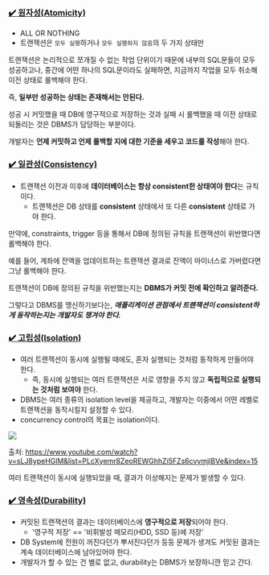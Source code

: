 ### [✔️ 원자성(Atomicity)](https://engineerinsight.tistory.com/210#%E2%9C%94%EF%B8%8F%C2%A0%EC%9B%90%EC%9E%90%EC%84%B1(Atomicity)-1)

- ALL OR NOTHING
- 트랜잭션은 `모두 실행`하거나 `모두 실행하지 않음`의 두 가지 상태만

트랜잭션은 논리적으로 쪼개질 수 없는 작업 단위이기 때문에 내부의 SQL문들이 모두 성공하고나, 중간에 어떤 하나의 SQL문이라도 실패하면, 지금까지 작업을 모두 취소해 이전 상태로 롤백해야 한다. 

즉, **일부만 성공하는 상태는 존재해서는 안된다.** 

성공 시 커밋했을 때 DB에 영구적으로 저장하는 것과 실패 시 롤백했을 때 이전 상태로 되돌리는 것은 DBMS가 담당하는 부분이다.

개발자는 **언제 커밋하고 언제 롤백할 지에 대한 기준을 세우고 코드를 작성**해야 한다.

### [✔️ 일관성(Consistency)](https://engineerinsight.tistory.com/210#%E2%9C%94%EF%B8%8F%C2%A0%EC%9D%BC%EA%B4%80%EC%84%B1(Consistency)-1)

- 트랜잭션 이전과 이후에 **데이터베이스는 항상 consistent한 상태여야 한다**는 규칙이다.
    - 트랜잭션은 DB 상태를 **consistent** 상태에서 또 다른 **consistent** 상태로 가야 한다. 

만약에, constraints, trigger 등을 통해서 DB에 정의된 규칙을 트랜잭션이 위반했다면 롤백해야 한다.

예를 들어, 계좌에 잔액을 업데이트하는 트랜잭션 결과로 잔액이 마이너스로 가버렸다면 그냥 롤백해야 한다.

트랜잭션이 DB에 정의된 규칙을 위반했는지는 **DBMS가 커밋 전에 확인하고 알려준다.**

그렇다고 DBMS를 맹신하기보다는, _**애플리케이션 관점에서 트랜잭션이 consistent하게 동작하는지는 개발자도 챙겨야 한다.**_ 

### [✔️ 고립성(Isolation)](https://engineerinsight.tistory.com/210#%E2%9C%94%EF%B8%8F%20%EA%B3%A0%EB%A6%BD%EC%84%B1(Isolation)-1)

- 여러 트랜잭션이 동시에 실행될 때에도, 혼자 실행되는 것처럼 동작하게 만들어야 한다.
    - 즉, 동시에 실행되는 여러 트랜잭션은 서로 영향을 주지 않고 **독립적으로 실행되는 것처럼 보여야** 한다.
- DBMS는 여러 종류의 isolation level을 제공하고, 개발자는 이중에서 어떤 레벨로 트랜잭션을 동작시킬지 설정할 수 있다. 
- concurrency control의 목표는 isolation이다. 

![](https://blog.kakaocdn.net/dn/MxomQ/btsC4syoea4/UMXeENATkejK5ZFrFxpBcK/img.png)

출처:&nbsp;https://www.youtube.com/watch?v=sLJ8ypeHGlM&list=PLcXyemr8ZeoREWGhhZi5FZs6cvymjIBVe&index=15

여러 트랜잭션이 동시에 실행되었을 때, 결과가 이상해지는 문제가 발생할 수 있다. 

### [✔️ 영속성(Durability)](https://engineerinsight.tistory.com/210#%E2%9C%94%EF%B8%8F%C2%A0%EC%98%81%EC%86%8D%EC%84%B1(Durability)-1)

- 커밋된 트랜잭션의 결과는 데이터베이스에 **영구적으로 저장**되어야 한다. 
    - '영구적 저장' == '비휘발성 메모리(HDD, SSD 등)에 저장'
- DB System에 전원이 꺼진다던가 뿌서진다던가 등등 문제가 생겨도 커밋된 결과는 계속 데이터베이스에 남아있어야 한다. 
- 개발자가 할 수 있는 건 별로 없고, durability는 DBMS가 보장하니깐 믿고 간다.